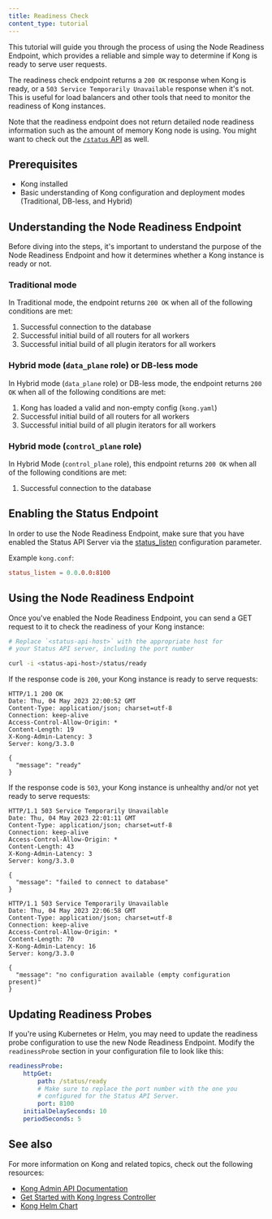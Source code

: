 ```yaml
---
title: Readiness Check
content_type: tutorial
---
```


This tutorial will guide you through the process of using the Node Readiness Endpoint, which provides a reliable and simple way to determine if Kong is ready to serve user requests.

The readiness check endpoint returns a `200 OK` response when Kong is ready, or a `503 Service Temporarily Unavailable` response when it's not. This is useful for load balancers and other tools that need to monitor the readiness of Kong instances.

Note that the readiness endpoint does not return detailed node readiness information such as the
amount of memory Kong node is using. You might want to check out the [`/status` API](/gateway/{{page.kong_version}}/admin-api/#retrieve-node-status) as well.

## Prerequisites

* Kong installed
* Basic understanding of Kong configuration and deployment modes (Traditional, DB-less, and Hybrid)

## Understanding the Node Readiness Endpoint

Before diving into the steps, it's important to understand the purpose of the Node Readiness Endpoint and how it determines whether a Kong instance is ready or not.

### Traditional mode

In Traditional mode, the endpoint returns `200 OK` when all of the following conditions are met:

1. Successful connection to the database
2. Successful initial build of all routers for all workers
3. Successful initial build of all plugin iterators for all workers

### Hybrid mode (`data_plane` role) or DB-less mode

In Hybrid mode (`data_plane` role) or DB-less mode, the endpoint returns `200 OK` when all of the following conditions are met:

1. Kong has loaded a valid and non-empty config (`kong.yaml`)
2. Successful initial build of all routers for all workers
3. Successful initial build of all plugin iterators for all workers

### Hybrid mode (`control_plane` role)

In Hybrid Mode (`control_plane` role), this endpoint returns `200 OK` when all of the following conditions are met:

1. Successful connection to the database

## Enabling the Status Endpoint

In order to use the Node Readiness Endpoint, make sure that you have enabled the Status API Server via the [status_listen](/gateway/{{page.kong_version}}/reference/configuration/#status_listen) configuration parameter.

Example `kong.conf`:

```conf
status_listen = 0.0.0.0:8100
```

## Using the Node Readiness Endpoint

Once you've enabled the Node Readiness Endpoint, you can send a GET request to it to check the readiness of your Kong instance:

```sh
# Replace `<status-api-host>` with the appropriate host for
# your Status API server, including the port number

curl -i <status-api-host>/status/ready
```

If the response code is `200`, your Kong instance is ready to serve requests:

```http
HTTP/1.1 200 OK
Date: Thu, 04 May 2023 22:00:52 GMT
Content-Type: application/json; charset=utf-8
Connection: keep-alive
Access-Control-Allow-Origin: *
Content-Length: 19
X-Kong-Admin-Latency: 3
Server: kong/3.3.0

{
  "message": "ready"
}
```

If the response code is `503`, your Kong instance is unhealthy and/or not yet ready to serve requests:

```http
HTTP/1.1 503 Service Temporarily Unavailable
Date: Thu, 04 May 2023 22:01:11 GMT
Content-Type: application/json; charset=utf-8
Connection: keep-alive
Access-Control-Allow-Origin: *
Content-Length: 43
X-Kong-Admin-Latency: 3
Server: kong/3.3.0

{
  "message": "failed to connect to database"
}
```

```http
HTTP/1.1 503 Service Temporarily Unavailable
Date: Thu, 04 May 2023 22:06:58 GMT
Content-Type: application/json; charset=utf-8
Connection: keep-alive
Access-Control-Allow-Origin: *
Content-Length: 70
X-Kong-Admin-Latency: 16
Server: kong/3.3.0

{
  "message": "no configuration available (empty configuration present)"
}
```


## Updating Readiness Probes

If you're using Kubernetes or Helm, you may need to update the readiness probe configuration to use the new Node Readiness Endpoint. Modify the `readinessProbe` section in your configuration file to look like this:

```yaml
readinessProbe:
    httpGet:
        path: /status/ready
        # Make sure to replace the port number with the one you
        # configured for the Status API Server.
        port: 8100
    initialDelaySeconds: 10
    periodSeconds: 5
```


## See also

For more information on Kong and related topics, check out the following resources:

* [Kong Admin API Documentation](https://docs.konghq.com/gateway/latest/admin-api/)
* [Get Started with Kong Ingress Controller](https://docs.konghq.com/kubernetes-ingress-controller/latest/deployment/)
* [Kong Helm Chart](https://github.com/Kong/charts/tree/main/charts/kong)
